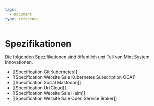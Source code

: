 ```yaml
---
tags:
  - Document
type: reference
---
```

# Spezifikationen

Die folgenden Spezifikationen sind öffentlich und Teil von Mint System Innovationen.

* [[Specification Git Kubernetes]]
* [[Specification Website Sale Kubernetes Subscription OCA]]
* [[Specification Social Mastodon]]
* [[Specification Uri Cloud]]
* [[Specification Website Sale Helm]]
* [[Specification Website Sale Open Service Broker]]